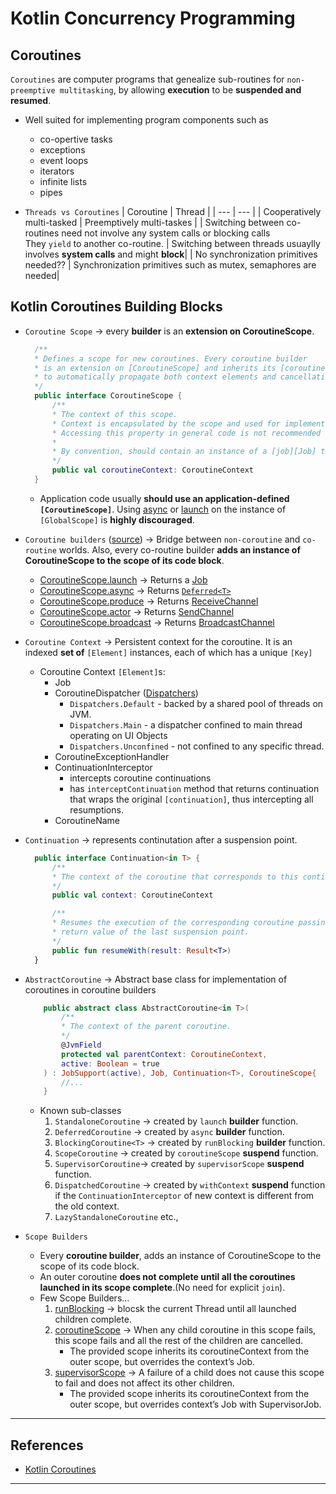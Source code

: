 # Kotlin Concurrency Programming

## Coroutines

`Coroutines` are computer programs that genealize sub-routines for `non-preemptive multitasking`, by allowing __execution__ to be **suspended and resumed**.

- Well suited for implementing program components such as
  - co-opertive tasks
  - exceptions
  - event loops
  - iterators
  - infinite lists
  - pipes

- `Threads vs Coroutines`
  | Coroutine | Thread |
  | ---       | ---    |
  | Cooperatively multi-tasked | Preemptively multi-taskes |
  | Switching between co-routines need not involve any system calls or blocking calls<br> They `yield` to another co-routine. | Switching between threads usuaylly involves __system calls__ and might __block__|
  | No synchronization primitives needed?? | Synchronization primitives such as mutex, semaphores are needed|

## Kotlin Coroutines Building Blocks

- `Coroutine Scope` -> every __builder__ is an __extension on CoroutineScope__.

  ```kotlin
    /**
    * Defines a scope for new coroutines. Every coroutine builder
    * is an extension on [CoroutineScope] and inherits its [coroutineContext]     [CoroutineScope.coroutineContext]
    * to automatically propagate both context elements and cancellation.
    */
    public interface CoroutineScope {
        /**
        * The context of this scope.
        * Context is encapsulated by the scope and used for implementation of coroutine builders that are extensions on the scope.
        * Accessing this property in general code is not recommended for any purposes except accessing the [Job] instance for advanced usages.
        *
        * By convention, should contain an instance of a [job][Job] to enforce structured concurrency.
        */
        public val coroutineContext: CoroutineContext
    }
  ```

  - Application code usually __should use an application-defined `[CoroutineScope]`__. Using [async][CoroutineScope.async] or [launch][CoroutineScope.launch] on the instance of `[GlobalScope]` is __highly discouraged__.

- `Coroutine builders` ([source][coroutine_builders]) -> Bridge between `non-coroutine` and `co-routine` worlds. Also, every co-routine builder __adds an instance of CoroutineScope to the scope of its code block__.
  - [CoroutineScope.launch][CoroutineScope.launch] -> Returns a [Job][job]
  - [CoroutineScope.async][CoroutineScope.async] -> Returns [`Deferred<T>`][deferred]
  - [CoroutineScope.produce][produce] -> Returns [ReceiveChannel][recieve_channel]
  - [CoroutineScope.actor][actor] -> Returns [SendChannel][send_channel]
  - [CoroutineScope.broadcast][broadcast] -> Returns [BroadcastChannel][broadcast_channel]

- `Coroutine Context` -> Persistent context for the coroutine. It is an indexed __set of__ `[Element]` instances, each of which has a unique `[Key]`
  - Coroutine Context `[Element]`s:
    - Job
    - CoroutineDispatcher ([Dispatchers][Dispatchers])
      - `Dispatchers.Default` - backed by a shared pool of threads on JVM.
      - `Dispatchers.Main` - a dispatcher confined to main thread operating on UI Objects
      - `Dispatchers.Unconfined` - not confined to any specific thread.
    - CoroutineExceptionHandler
    - ContinuationInterceptor
      - intercepts coroutine continuations
      - has `interceptContinuation` method that returns continuation that wraps the original `[continuation]`, thus intercepting all resumptions.
    - CoroutineName

- `Continuation` -> represents continutation after a suspension point.
  
  ```kotlin
    public interface Continuation<in T> {
        /**
        * The context of the coroutine that corresponds to this continuation.
        */
        public val context: CoroutineContext

        /**
        * Resumes the execution of the corresponding coroutine passing a successful or failed [result] as the
        * return value of the last suspension point.
        */
        public fun resumeWith(result: Result<T>)
    }
  ```

- `AbstractCoroutine` -> Abstract base class for implementation of coroutines in coroutine builders

    ```kotlin
        public abstract class AbstractCoroutine<in T>(
            /**
            * The context of the parent coroutine.
            */
            @JvmField
            protected val parentContext: CoroutineContext,
            active: Boolean = true
        ) : JobSupport(active), Job, Continuation<T>, CoroutineScope{
            //...
        }
    ```

  - Known sub-classes
    1. `StandaloneCoroutine` -> created by `launch` __builder__ function.
    2. `DeferredCoroutine` -> created by `async` __builder__ function.
    3. `BlockingCoroutine<T>` -> created by `runBlocking` __builder__ function.
    4. `ScopeCoroutine` -> created by `coroutineScope` __suspend__ function.
    5. `SupervisorCoroutine`-> created by `supervisorScope` __suspend__ function.
    6. `DispatchedCoroutine` -> created by `withContext` __suspend__ function if the `ContinuationInterceptor` of new context is different from the old context.
    7. `LazyStandaloneCoroutine` etc.,

- `Scope Builders`
  - Every __coroutine builder__, adds an instance of CoroutineScope to the scope of its code block.
  - An outer coroutine __does not complete until all the coroutines launched in its scope complete__.(No need for explicit `join`).
  - Few Scope Builders...
    1. [runBlocking][run_blocking] -> blocsk the current Thread until all launched children complete.
    2. [coroutineScope][coroutine_scope] -> When any child coroutine in this scope fails, this scope fails and all the rest of the children are cancelled.
        - The provided scope inherits its coroutineContext from the outer scope, but overrides the context’s Job.
    3. [supervisorScope][supervisor_scope] -> A failure of a child does not cause this scope to fail and does not affect its other children.
        - The provided scope inherits its coroutineContext from the outer scope, but overrides context’s Job with SupervisorJob.

---

## References

- [Kotlin Coroutines](https://github.com/Kotlin/kotlinx.coroutines)

---
[coroutine_builders]: https://github.com/Kotlin/kotlinx.coroutines/blob/master/kotlinx-coroutines-core/common/src/Builders.common.kt
[CoroutineScope.launch]: https://kotlin.github.io/kotlinx.coroutines/kotlinx-coroutines-core/kotlinx.coroutines/launch.html
[CoroutineScope.async]: https://kotlin.github.io/kotlinx.coroutines/kotlinx-coroutines-core/kotlinx.coroutines/async.html
[produce]: https://kotlin.github.io/kotlinx.coroutines/kotlinx-coroutines-core/kotlinx.coroutines.channels/produce.html
[actor]: https://kotlin.github.io/kotlinx.coroutines/kotlinx-coroutines-core/kotlinx.coroutines.channels/actor.html
[broadcast]: https://kotlin.github.io/kotlinx.coroutines/kotlinx-coroutines-core/kotlinx.coroutines.channels/broadcast.html

[job]: https://kotlin.github.io/kotlinx.coroutines/kotlinx-coroutines-core/kotlinx.coroutines/-job/index.html
[deferred]: https://kotlin.github.io/kotlinx.coroutines/kotlinx-coroutines-core/kotlinx.coroutines/-deferred/index.html
[recieve_channel]: https://kotlin.github.io/kotlinx.coroutines/kotlinx-coroutines-core/kotlinx.coroutines.channels/-receive-channel/index.html
[send_channel]: https://kotlin.github.io/kotlinx.coroutines/kotlinx-coroutines-core/kotlinx.coroutines.channels/-send-channel/index.html
[broadcast_channel]: https://kotlin.github.io/kotlinx.coroutines/kotlinx-coroutines-core/kotlinx.coroutines.channels/-broadcast-channel/index.html

[run_blocking]: https://kotlin.github.io/kotlinx.coroutines/kotlinx-coroutines-core/kotlinx.coroutines/run-blocking.html
[coroutine_scope]: https://kotlin.github.io/kotlinx.coroutines/kotlinx-coroutines-core/kotlinx.coroutines/coroutine-scope.html
[supervisor_scope]: https://kotlin.github.io/kotlinx.coroutines/kotlinx-coroutines-core/kotlinx.coroutines/supervisor-scope.html

[Dispatchers]: https://kotlin.github.io/kotlinx.coroutines/kotlinx-coroutines-core/kotlinx.coroutines/-dispatchers/index.html

